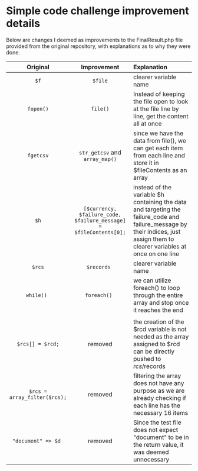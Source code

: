 # Simple code challenge improvement details #

Below are changes I deemed as improvements to the FinalResult.php file provided from the original repository, with explanations as to why they were done.

|   Original   |   Improvement  |   Explanation |
|     :---:    |     :---:      |     :---     |
| `$f`    | `$file`     | clearer variable name      |
| `fopen()`   | `file()`     | Instead of keeping the file open to look at the file line by line, get the content all at once   |
| `fgetcsv`   | `str_getcsv` and `array_map()`      | since we have the data from file(),  we can get each item from each line and store it in $fileContents as an array    |
|  `$h`      | `[$currency, $failure_code, $failure_message] = $fileContents[0];`      | instead of the variable $h containing the data and targeting the failure_code and failure_message by their indices, just assign them to clearer variables at once on one line   |
| `$rcs`    | `$records `     | clearer variable name      |
| `while() `   | `foreach() `     | we can utilize foreach() to loop through the entire array and stop once it reaches the end  |
|    |    |     |
|   `$rcs[] = $rcd;` |   removed  |  the creation of the $rcd variable is not needed as the array assigned to $rcd can be directly pushed to $rcs/$records |
| `$rcs = array_filter($rcs);`   | removed      | filtering the array does not have any purpose as we are already checking if each line has the necessary 16 items   |
| `"document" => $d `    | removed       | Since the test file does not expect "document" to be in the return value, it was deemed unnecessary



